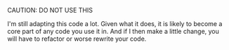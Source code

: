CAUTION: DO NOT USE THIS

I'm still adapting this code a lot. Given what it does, it is likely to become a core part of any code you use it in. And if I then make a little change, you will have to refactor or worse rewrite your code.